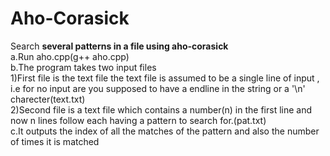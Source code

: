 # Aho-Corasick
Search **several patterns in a file using aho-corasick**  
  a.Run aho.cpp(g++ aho.cpp)  
  b.The program takes two input files  
    1)First file is the text file the text file is assumed to be a single line
    of input , i.e for no input are you supposed to have a endline in the string
    or a '\n' charecter(text.txt)  
    2)Second file is a text file which contains a number(n) in the first line
    and now n lines follow each having a pattern to search for.(pat.txt)  
  c.It outputs the index of all the matches of the pattern and also the number of times
  it is matched  
